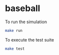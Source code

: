 # baseball

To run the simulation

```bash
make run
```

To execute the test suite

```bash
make test
```
